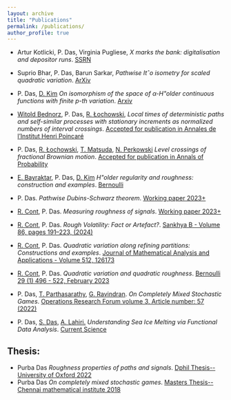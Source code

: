 ```yaml
---
layout: archive
title: "Publications"
permalink: /publications/
author_profile: true
---
```

* Artur Kotlicki, P. Das, Virginia Pugliese, _X marks the bank: digitalisation and depositor runs_. [SSRN](https://papers.ssrn.com/sol3/papers.cfm?abstract_id=5231564)

* Suprio Bhar, P. Das, Barun Sarkar, _Pathwise Itˆo isometry for scaled quadratic variation_. [ArXiv](https://arxiv.org/abs/2504.18290)
   
* P. Das, [D. Kim](https://sites.google.com/view/donghan-kim) _On isomorphism of the space of α-H\"older continuous functions with finite p-th variation_. [Arxiv ](https://arxiv.org/abs/2409.00652)

* [Witold Bednorz](https://www.mimuw.edu.pl/~wbednorz/english.htm), P. Das, [R. Łochowski](https://web.sgh.waw.pl/~rlocho/index.html),  _Local times of deterministic paths and self-similar processes with
  stationary increments as normalized numbers of interval crossings_. [Accepted for publication in Annales de l’Institut Henri Poincaré](https://imstat.org/journals-and-publications/annales-de-linstitut-henri-poincare/annales-de-linstitut-henri-poincare-accepted-papers/)

* P. Das, [R. Łochowski](https://web.sgh.waw.pl/~rlocho/index.html), [T. Matsuda](https://toyomumatsuda.github.io/), [N. Perkowski](https://www.mi.fu-berlin.de/math/groups/stoch/members/Professors/perkowski.html) _Level crossings of fractional Brownian motion_. [Accepted for publication in Annals of Probability](https://arxiv.org/abs/2308.08274)

* [E. Bayraktar](https://sites.lsa.umich.edu/erhan/), P. Das, [D. Kim](https://sites.google.com/view/donghan-kim) _H\"older regularity and roughness: construction and examples_. [Bernoulli](https://projecteuclid.org/journals/bernoulli/volume-31/issue-2/H%C3%B6lder-regularity-and-roughness-Construction-and-examples/10.3150/24-BEJ1761.full)

* P. Das. _Pathwise Dubins-Schwarz theorem_. [Working paper 2023+]()

* [R. Cont](http://rama.cont.perso.math.cnrs.fr/), P. Das. _Measuring roughness of signals_. [Working paper 2023+]()

* [R. Cont](http://rama.cont.perso.math.cnrs.fr/), P. Das. _Rough Volatility: Fact or Artefact?_. [Sankhya B - Volume 86, pages 191–223, (2024)
](https://link.springer.com/article/10.1007/s13571-024-00322-2)

* [R. Cont](http://rama.cont.perso.math.cnrs.fr/), P. Das. _Quadratic variation along refining partitions: Constructions and examples_. [Journal of Mathematical Analysis and Applications - Volume 512, 126173](https://www.sciencedirect.com/science/article/pii/S0022247X22001871) 

* [R. Cont](http://rama.cont.perso.math.cnrs.fr/), P. Das. _Quadratic variation and quadratic roughness_. [Bernoulli 29 (1) 496 - 522, February 2023](https://projecteuclid.org/journals/bernoulli/volume-29/issue-1/Quadratic-variation-and-quadratic-roughness/10.3150/22-BEJ1466.full )

* P. Das, [T. Parthasarathy](https://scholar.google.com/citations?user=CpvQD2wAAAAJ&hl=en), [G. Ravindran](https://www.isichennai.res.in/~ravi/). _On Completely Mixed Stochastic Games_. [Operations Research Forum volume 3, Article number: 57 (2022)](https://link.springer.com/article/10.1007/s43069-022-00150-y#:~:text=A%20stochastic%20game%20is%20said,played%20with%20strictly%20positive%20probabilities.)

* P. Das, [S. Das](https://www.cmi.ac.in/~sourish/), [A. Lahiri.](https://www.iittp.ac.in/dr-ananya-lahiri) _Understanding Sea Ice Melting via Functional Data Analysis_. [Current Science](https://www.jstor.org/stable/26978320?seq=1)


Thesis: 
---
 
 * Purba Das _Roughness properties of paths and signals_. [Dphil Thesis--University of Oxford 2022](https://ora.ox.ac.uk/objects/uuid:d652aa3a-b4b7-4578-880a-b7bb4c2f31b0)
 * Purba Das _On completely mixed stochastic games_. [Masters Thesis-- Chennai mathematical institute 2018](https://drive.google.com/file/d/1-havnL4d1vtkf1CF13YGShW6MQ2wO5pa/view?usp=share_link)
 
 
 
 
 
 
 
 
 
 
 
 
 
 
 
 
 
 
 
 
 
 
 
 
 
 
 
 
 
 
 
 
 
 
 
 
 
 
 
 
 

<!----- 
<ul>
  <li> R. Cont, P. Das. <i> Quadratic variation and quadratic roughness</i>. <a href="https://arxiv.org/abs/1907.03115"> Arxiv </a> </li>
  <li> R. Cont, P. Das. <i> Functions with quadratic variation along refining partitions</i>. <a href="https://arxiv.org/abs/2109.12635"> Arxiv </a> </li>
  <li> P. Das, T. Parthasarathy, G. Ravindran. <i> On Completely Mixed Stochastic Games</i>. <a href="https://arxiv.org/abs/1703.04619"> Arxiv </a> </li>
  <li> P. Das, A. Lahiri, S. Das. <i> Understanding Sea Ice Melting via Functional Data Analysis</i>. <a href="https://www.semanticscholar.org/paper/Understanding-Sea-Ice-Melting-Via-Functional-Data-Das-Lahiri/55da888baeb3c6bafa24bff8c4156b4047244b68"> Semanticscholar </a> </li>
</ul>
-->
